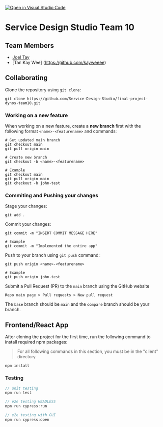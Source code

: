 [![Open in Visual Studio Code](https://classroom.github.com/assets/open-in-vscode-c66648af7eb3fe8bc4f294546bfd86ef473780cde1dea487d3c4ff354943c9ae.svg)](https://classroom.github.com/online_ide?assignment_repo_id=7980186&assignment_repo_type=AssignmentRepo)

# Service Design Studio Team 10

## Team Members
- [Joel Tay](https://github.com/Vemrthiss)
- [Tan Kay Wee] (https://github.com/kayweeee)

## Collaborating
Clone the repository using `git clone`:
```
git clone https://github.com/Service-Design-Studio/final-project-dynos-team10.git
```
### Working on a new feature

When working on a new feature, create a **new branch** first with the following format `<name>-<featurename>` and commands:
```
# Get updated main branch
git checkout main
git pull origin main

# Create new branch
git checkout -b <name>-<featurename>

# Example
git checkout main
git pull origin main
git checkout -b john-test
```

### Commiting and Pushing your changes

Stage your changes:
```
git add .
```

Commit your changes:
```
git commit -m "INSERT COMMIT MESSAGE HERE"

# Example
git commit -m "Implemented the entire app"
```

Push to your branch using `git push` command:
```
git push origin <name>-<featurename>

# Example
git push origin john-test
```

Submit a Pull Request (PR) to the `main` branch using the GitHub website
```
Repo main page > Pull requests > New pull request
```
The `base` branch should be `main` and the `compare` branch should be your branch.

## Frontend/React App
After cloning the project for the first time, run the following command to install required npm packages:
> For all following commands in this section, you must be in the "client" directory
```
npm install
```

### Testing
```javascript
// unit testing
npm run test

// e2e testing HEADLESS
npm run cypress:run

// e2e testing with GUI
npm run cypress:open
```
